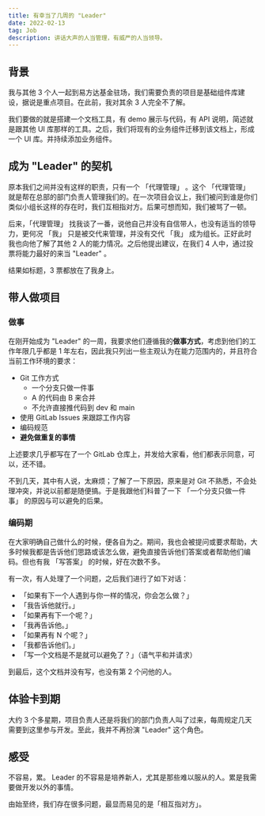 ```yaml
---
title: 有幸当了几周的 "Leader"
date: 2022-02-13
tag: Job
description: 讲话大声的人当管理，有威严的人当领导。
---
```


## 背景

我与其他 3 个人一起到易方达基金驻场，我们需要负责的项目是基础组件库建设，据说是重点项目。在此前，我对其余 3 人完全不了解。

我们要做的就是搭建一个文档工具，有 demo 展示与代码，有 API 说明，简述就是跟其他 UI 库那样的工具。之后，我们将现有的业务组件迁移到该文档上，形成一个 UI 库。并持续添加业务组件。

## 成为 "Leader" 的契机

原本我们之间并没有这样的职责，只有一个 「代理管理」 。这个 「代理管理」 就是帮在总部的部门负责人管理我们的。在一次项目会议上，我们被问到谁是你们类似小组长这样的存在时，我们互相指对方。后果可想而知，我们被骂了一顿。

后来，「代理管理」 找我谈了一番，说他自己并没有自信带人，也没有适当的领导力，更何况 「我」 只是被交代来管理，并没有交代 「我」 成为组长。正好此时我也向他了解了其他 2 人的能力情况。之后他提出建议，在我们 4 人中，通过投票将能力最好的来当 "Leader" 。

结果如标题，3 票都放在了我身上。

## 带人做项目

### 做事

在刚开始成为 "Leader" 的一周，我要求他们遵循我的**做事方式**，考虑到他们的工作年限几乎都是 1 年左右，因此我只列出一些主观认为在能力范围内的，并且符合当前工作环境的要求：

- Git 工作方式
  - 一个分支只做一件事
  - A 的代码由 B 来合并
  - 不允许直接推代码到 dev 和 main
- 使用 GitLab Issues 来跟踪工作内容
- 编码规范
- **避免做重复的事情**

上述要求几乎都写在了一个 GitLab 仓库上，并发给大家看，他们都表示同意，可以，还不错。

不到几天，其中有人说，太麻烦；了解了一下原因，原来是对 Git 不熟悉，不会处理冲突，并说以前都是随便搞。于是我跟他们科普了一下 「一个分支只做一件事」 的原因与可以避免的后果。

### 编码期

在大家明确自己做什么的时候，便各自为之。期间，我也会被提问或要求帮助，大多时候我都是告诉他们思路或该怎么做，避免直接告诉他们答案或者帮助他们编码。但也有我 「写答案」 的时候，好在次数不多。

有一次，有人处理了一个问题，之后我们进行了如下对话：

- 「如果有下一个人遇到与你一样的情况，你会怎么做？」
- 「我告诉他就行。」
- 「如果再有下一个呢？」
- 「我再告诉他。」
- 「如果再有 N 个呢？」
- 「我都告诉他们。」
- 「写一个文档是不是就可以避免了？」（语气平和并请求）

到最后，这个文档并没有写，也没有第 2 个问他的人。

## 体验卡到期

大约 3 个多星期，项目负责人还是将我们的部门负责人叫了过来，每周规定几天需要到这里参与开发。至此，我并不再扮演 "Leader" 这个角色。

## 感受

不容易，累。 Leader 的不容易是培养新人，尤其是那些难以服从的人。累是我需要做开发以外的事情。

由始至终，我们存在很多问题，最显而易见的是「相互指对方」。
